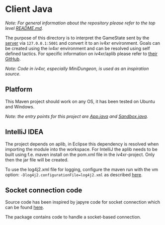 # Client Java

*Note: For general information about the repository please refer to the top level [README.md](../README.md).*

The purpose of this directory is to interpret the GameState sent by the [server](../server-python/) via `127.0.0.1:5001` and convert it to an iv4xr environment. Goals can be created using the iv4xr environment and can be resolved using self defined tactics. For specific information on iv4xr/aplib please refer to [their GitHub](https://github.com/iv4xr-project/aplib).

*Note: Code in iv4xr, especially MiniDungeon, is used as an inspiration source.*

## Platform

This Maven project should work on any OS, it has been tested on Ubuntu and Windows.

*Note: the entry points for this project are [App.java](src/main/java/App.java) and [Sandbox.java](src/main/java/nethack/agent/Sandbox.java).*

## IntelliJ IDEA

The project depends on aplib, in Eclipse this dependency is resolved when importing the module into the workspace. For IntelliJ the aplib needs to be built using f.e. maven install on the pom.xml file in the iv4xr-project. Only then the jar file will be created.

To use the log4j2.xml file for logging, configure the maven run with the vm option: `-Dlog4j2.configurationFile=log4j2.xml` as described [here](https://intellij-support.jetbrains.com/hc/zh-cn/community/posts/4419070922386-log4j2-not-finding-my-external-file-when-run-from-intelliJ).

## Socket connection code

Source code has been inspired by japyre code for socket connection which can be found [here](https://github.com/iv4xr-project/japyre).

The package contains code to handle a socket-based connection.
